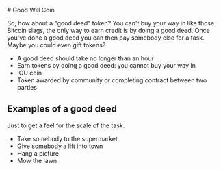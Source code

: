 # Good Will Coin

So, how about a "good deed" token? You can't buy your way in like those Bitcoin slags, the only way to earn credit is by doing a good deed. Once you've done a good deed you can then pay somebody else for a task. Maybe you could even gift tokens?

- A good deed should take no longer than an hour
- Earn tokens by doing a good deed: you cannot buy your way in
- IOU coin
- Token awarded by community or completing contract between two parties

## Examples of a good deed

Just to get a feel for the scale of the task.

- Take somebody to the supermarket
- Give somebody a lift into town
- Hang a picture
- Mow the lawn

